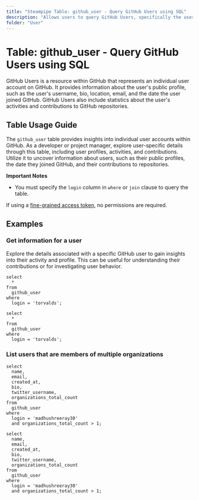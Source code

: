```yaml
---
title: "Steampipe Table: github_user - Query GitHub Users using SQL"
description: "Allows users to query GitHub Users, specifically the user profiles, providing insights into user activities and contributions."
folder: "User"
---
```


# Table: github_user - Query GitHub Users using SQL

GitHub Users is a resource within GitHub that represents an individual user account on GitHub. It provides information about the user's public profile, such as the user's username, bio, location, email, and the date the user joined GitHub. GitHub Users also include statistics about the user's activities and contributions to GitHub repositories.

## Table Usage Guide

The `github_user` table provides insights into individual user accounts within GitHub. As a developer or project manager, explore user-specific details through this table, including user profiles, activities, and contributions. Utilize it to uncover information about users, such as their public profiles, the date they joined GitHub, and their contributions to repositories.

**Important Notes**
- You must specify the `login` column in `where` or `join` clause to query the table.

If using a [fine-grained access token](https://docs.github.com/en/authentication/keeping-your-account-and-data-secure/managing-your-personal-access-tokens#creating-a-fine-grained-personal-access-token), no permissions are required.

## Examples

### Get information for a user
Explore the details associated with a specific GitHub user to gain insights into their activity and profile. This can be useful for understanding their contributions or for investigating user behavior.

```sql+postgres
select
  *
from
  github_user
where
  login = 'torvalds';
```

```sql+sqlite
select
  *
from
  github_user
where
  login = 'torvalds';
```

### List users that are members of multiple organizations

```sql+postgres
select
  name,
  email,
  created_at,
  bio,
  twitter_username,
  organizations_total_count
from
  github_user
where
  login = 'madhushreeray30'
  and organizations_total_count > 1;
```

```sql+sqlite
select
  name,
  email,
  created_at,
  bio,
  twitter_username,
  organizations_total_count
from
  github_user
where
  login = 'madhushreeray30'
  and organizations_total_count > 1;
```
